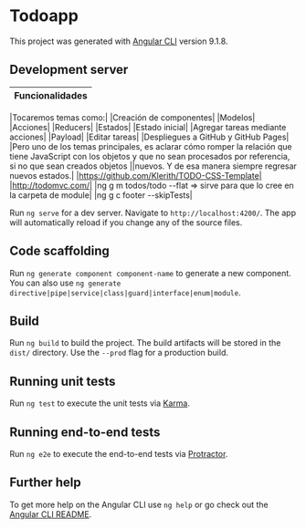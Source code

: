 # Todoapp

This project was generated with [Angular CLI](https://github.com/angular/angular-cli) version 9.1.8.

## Development server

| Funcionalidades |
| ------------- |

|Tocaremos temas como:|
|Creación de componentes|
|Modelos|
|Acciones|
|Reducers|
|Estados|
|Estado inicial|
|Agregar tareas mediante acciones|
|Payload|
|Editar tareas|
|Despliegues a GitHub y GitHub Pages|
|Pero uno de los temas principales, es aclarar cómo romper la relación que tiene JavaScript con los objetos y que no sean procesados por referencia, si no que sean creados objetos ||nuevos. Y de esa manera siempre regresar nuevos estados.|
|https://github.com/Klerith/TODO-CSS-Template|
|http://todomvc.com/|
|ng g m todos/todo --flat => sirve para que lo cree en la carpeta de module|
|ng g c footer --skipTests|


Run `ng serve` for a dev server. Navigate to `http://localhost:4200/`. The app will automatically reload if you change any of the source files.

## Code scaffolding

Run `ng generate component component-name` to generate a new component. You can also use `ng generate directive|pipe|service|class|guard|interface|enum|module`.

## Build

Run `ng build` to build the project. The build artifacts will be stored in the `dist/` directory. Use the `--prod` flag for a production build.

## Running unit tests

Run `ng test` to execute the unit tests via [Karma](https://karma-runner.github.io).

## Running end-to-end tests

Run `ng e2e` to execute the end-to-end tests via [Protractor](http://www.protractortest.org/).

## Further help

To get more help on the Angular CLI use `ng help` or go check out the [Angular CLI README](https://github.com/angular/angular-cli/blob/master/README.md).
